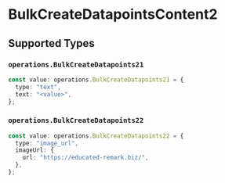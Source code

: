 # BulkCreateDatapointsContent2


## Supported Types

### `operations.BulkCreateDatapoints21`

```typescript
const value: operations.BulkCreateDatapoints21 = {
  type: "text",
  text: "<value>",
};
```

### `operations.BulkCreateDatapoints22`

```typescript
const value: operations.BulkCreateDatapoints22 = {
  type: "image_url",
  imageUrl: {
    url: "https://educated-remark.biz/",
  },
};
```


